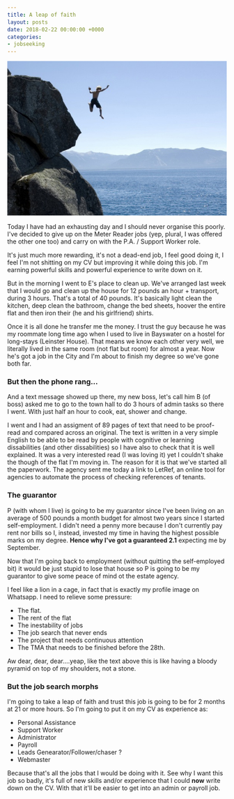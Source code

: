 ```yaml
---
title: A leap of faith
layout: posts
date: 2018-02-22 00:00:00 +0000
categories:
- jobseeking
---
```

![](/uploads/2018/02/22/leap.jpg)

Today I have had an exhausting day and I should never organise this poorly. I've decided to give up on the Meter Reader jobs (yep, plural, I was offered the other one too) and carry on with the P.A. / Support Worker role.

It's just much more rewarding, it's not a dead-end job, I feel good doing it, I feel I'm not shitting on my CV but improving it while doing this job. I'm earning powerful skills and powerful experience to write down on it. 

But in the morning I went to E's place to clean up. We've arranged last week that I would go and clean up the house for 12 pounds an hour + transport, during 3 hours. That's a total of 40 pounds. It's basically light clean the kitchen, deep clean the bathroom, change the bed sheets, hoover the entire flat and then iron their (he and his girlfriend) shirts. 

Once it is all done he transfer me the money. I trust the guy because he was my roommate long time ago when I used to live in Bayswater on a hostel for long-stays (Leinster House). That means we know each other very well, we literally lived in the same room (not flat but room) for almost a year. Now he's got a job in the City and I'm about to finish my degree so we've gone both far. 

### But then the phone rang...

And a text message showed up there, my new boss, let's call him B (of boss) asked me to go to the town hall to do 3 hours of admin tasks so there I went. With just half an hour to cook, eat, shower and change. 

I went and I had an assigment of 89 pages of text that need to be proof-read and compared across an original. The text is written in a very simple English to be able to be read by people with cognitive or learning dissabilities (and other dissabilities) so I have also to check that it is well explained. It was a very interested read (I was loving it) yet I couldn't shake the though of the flat I'm moving in. The reason for it is that we've started all the paperwork. The agency sent me today a link to LetRef, an online tool for agencies to automate the process of checking references of tenants. 

### The guarantor

P (with whom I live) is going to be my guarantor since I've been living on an average of 500 pounds a month budget for almost two years since I started self-employment. I didn't need a penny more because I don't currently pay rent nor bills so I, instead, invested my time in having the highest possible marks on my degree. **Hence why I've got a guaranteed 2.1** expecting me by September. 

Now that I'm going back to employment (without quitting the self-employed bit) it would be just stupid to lose that house so P is going to be my guarantor to give some peace of mind ot the estate agency. 

I feel like a lion in a cage, in fact that is exactly my profile image on Whatsapp. I need to relieve some pressure:

* The flat. 
* The rent of the flat
* The inestability of jobs
* The job search that never ends
* The project that needs continuous attention
* The TMA that needs to be finished before the 28th. 

Aw dear, dear, dear....yeap, like the text above this is like having a bloody pyramid on top of my shoulders, not a stone. 

### But the job search morphs

I'm going to take a leap of faith and trust this job is going to be for 2 months at 21 or more hours. So I'm going to put it on my CV as experience as:

* Personal Assistance
* Support Worker
* Administrator
* Payroll
* Leads Genearator/Follower/chaser ?
* Webmaster

Because that's all the jobs that I would be doing with it. See why I want this job so badly, it's full of new skills and/or experience that I could **now** write down on the CV. With that it'll be easier to get into an admin or payroll job. 